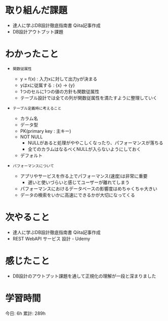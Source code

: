 # 取り組んだ課題 
+ 達人に学ぶDB設計徹底指南書 Qiita記事作成
+ DB設計アウトプット課題 
# わかったこと 
+ `関数従属性`
    + y = f(x) : 入力xに対して出力yが決まる
    + yはxに従属する : {x} -> {y}
    + 1つのセルに1つの値の方針も関数従属性
    + テーブル設計では全ての列が関数従属性を満たすように整理していく

+ `テーブル定義時に考えること`
    + カラム名
    + データ型
    + PK(primary key : 主キー)
    + NOT NULL
        + NULLがあると処理がややこしくなったり、パフォーマンスが落ちる
        + 全てのカラムはなるべくNULLが入らないようにしておく
    + デフォルト

+ `パフォーマンスについて`
    + アプリやサービスを作る上でパフォーマンス(速度)は非常に重要
        + 遅いと使いづらいと感じてユーザーが離れてしまう
    + パフォーマンスにおけるデータベースの影響度はめちゃくちゃ大きい
    + データの検索をいかに高速にできるかが大切になってくる
# 次やること
+ 達人に学ぶDB設計徹底指南書 Qiita記事作成
+ REST WebAPI サービス 設計 - Udemy
# 感じたこと
+ DB設計のアウトプット課題を通して正規化の理解が一段と深まりました
# 学習時間  
今日: 6h 
累計: 289h 

